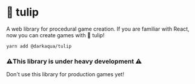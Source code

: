 # 🌷 tulip

A web library for procedural game creation. If you are familiar with React,
now you can create games with 🌷 tulip!

`yarn add @darkaqua/tulip`

### ⚠️This library is under heavy development ⚠️

Don't use this library for production games yet!